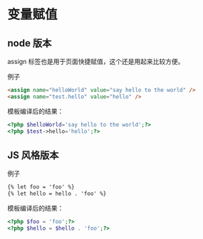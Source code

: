 # 变量赋值

## node 版本

assign 标签也是用于页面快捷赋值，这个还是用起来比较方便。

例子

``` html
<assign name="helloWorld" value="say hello to the world" />
<assign name="test.hello" value="hello" />
```

模板编译后的结果：

``` php
<?php $helloWorld='say hello to the world';?>
<?php $test->hello='hello';?>
```

## JS 风格版本

例子

``` html
{% let foo = 'foo' %}
{% let hello = hello . 'foo' %}
```

模板编译后的结果：

``` php
<?php $foo = 'foo';?>
<?php $hello = $hello . 'foo';?>
```
